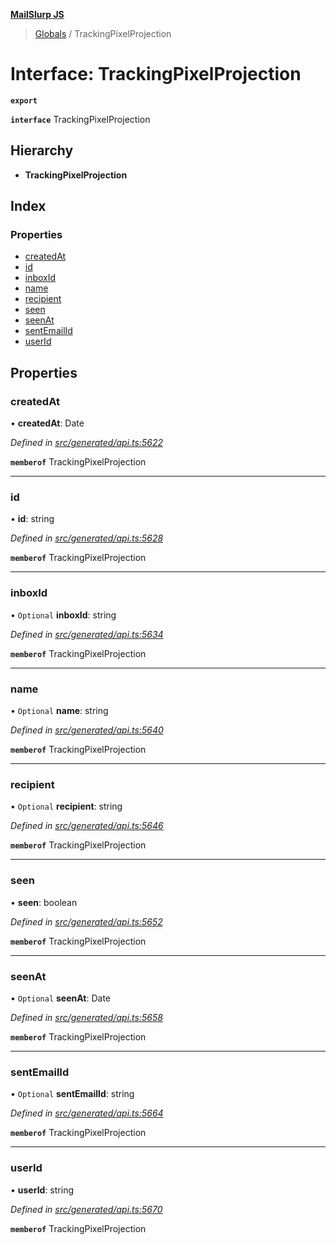 **[MailSlurp JS](../README.md)**

> [Globals](../README.md) / TrackingPixelProjection

# Interface: TrackingPixelProjection

**`export`** 

**`interface`** TrackingPixelProjection

## Hierarchy

* **TrackingPixelProjection**

## Index

### Properties

* [createdAt](trackingpixelprojection.md#createdat)
* [id](trackingpixelprojection.md#id)
* [inboxId](trackingpixelprojection.md#inboxid)
* [name](trackingpixelprojection.md#name)
* [recipient](trackingpixelprojection.md#recipient)
* [seen](trackingpixelprojection.md#seen)
* [seenAt](trackingpixelprojection.md#seenat)
* [sentEmailId](trackingpixelprojection.md#sentemailid)
* [userId](trackingpixelprojection.md#userid)

## Properties

### createdAt

•  **createdAt**: Date

*Defined in [src/generated/api.ts:5622](https://github.com/mailslurp/mailslurp-client/blob/37bf78e/src/generated/api.ts#L5622)*

**`memberof`** TrackingPixelProjection

___

### id

•  **id**: string

*Defined in [src/generated/api.ts:5628](https://github.com/mailslurp/mailslurp-client/blob/37bf78e/src/generated/api.ts#L5628)*

**`memberof`** TrackingPixelProjection

___

### inboxId

• `Optional` **inboxId**: string

*Defined in [src/generated/api.ts:5634](https://github.com/mailslurp/mailslurp-client/blob/37bf78e/src/generated/api.ts#L5634)*

**`memberof`** TrackingPixelProjection

___

### name

• `Optional` **name**: string

*Defined in [src/generated/api.ts:5640](https://github.com/mailslurp/mailslurp-client/blob/37bf78e/src/generated/api.ts#L5640)*

**`memberof`** TrackingPixelProjection

___

### recipient

• `Optional` **recipient**: string

*Defined in [src/generated/api.ts:5646](https://github.com/mailslurp/mailslurp-client/blob/37bf78e/src/generated/api.ts#L5646)*

**`memberof`** TrackingPixelProjection

___

### seen

•  **seen**: boolean

*Defined in [src/generated/api.ts:5652](https://github.com/mailslurp/mailslurp-client/blob/37bf78e/src/generated/api.ts#L5652)*

**`memberof`** TrackingPixelProjection

___

### seenAt

• `Optional` **seenAt**: Date

*Defined in [src/generated/api.ts:5658](https://github.com/mailslurp/mailslurp-client/blob/37bf78e/src/generated/api.ts#L5658)*

**`memberof`** TrackingPixelProjection

___

### sentEmailId

• `Optional` **sentEmailId**: string

*Defined in [src/generated/api.ts:5664](https://github.com/mailslurp/mailslurp-client/blob/37bf78e/src/generated/api.ts#L5664)*

**`memberof`** TrackingPixelProjection

___

### userId

•  **userId**: string

*Defined in [src/generated/api.ts:5670](https://github.com/mailslurp/mailslurp-client/blob/37bf78e/src/generated/api.ts#L5670)*

**`memberof`** TrackingPixelProjection
